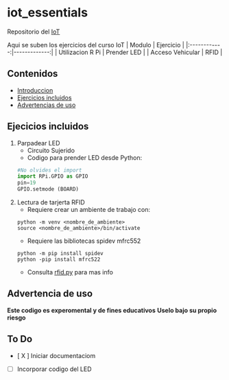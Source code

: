 <a id="presentacion"></a>
# iot_essentials
Repositorio del [IoT](https://edu.codigoiot.com/course/view.php?id=1042 "Ir al curso")

Aqui se suben los ejercicios del curso IoT
| Modulo | Ejercicio |
|:------------:|-------------:|
| Utilizacion R Pi | Prender LED |
| Acceso Vehicular | RFID |

## Contenidos
* [Introduccion](#presentacion)
* [Ejercicios incluidos](#incluidos)
* [Advertencias de uso](#advertencias)
<a id="incluidos"></a>
## Ejecicios incluidos 
1. Parpadear LED
    * Circuito Sujerido
    * Codigo para prender LED desde Python:
    ```python
    #No olvides el import
    import RPi.GPIO as GPIO
    pin=19
    GPIO.setmode (BOARD)
    ```
1. Lectura de tarjerta RFID
    * Requiere crear un ambiente de trabajo con:
    ```shell
    python -m venv <nombre_de_ambiente>
    source <nombre_de_ambiente>/bin/activate
    ```
    * Requiere las bibliotecas spidev mfrc552
    ```shell
    python -m pip install spidev
    python -pip install mfrc522
    ```
    * Consulta [rfid.py](./RFID/rfid.py) para mas info

<a id="advertencias"></a>
## Advertencia de uso
**Este codigo es experomental y de fines educativos** **Uselo bajo su propio riesgo**

<a id="pendientes"></a>
## To Do
- [ X ] Iniciar documentaciom
- [ ] Incorporar codigo del LED
